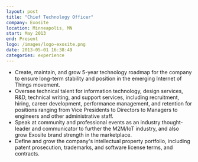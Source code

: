 ```yaml
---
layout: post
title: "Chief Technology Officer"
company: Exosite
location: Minneapolis, MN
start: May 2013
end: Present
logo: /images/logo-exosite.png
date: 2013-05-01 16:38:49
categories: experience
---
```


* Create, maintain, and grow 5-year technology roadmap for the company to ensure long-term stability and position in the emerging Internet of Things movement.
* Oversee technical talent for information technology, design services, R&D, technical writing, and support services, including recruitment, hiring, career development, performance management, and retention for positions ranging from Vice Presidents to Directors to Managers to engineers and other administrative staff.
* Speak at community and professional events as an industry thought-leader and communicator to further the M2M/IoT industry, and also grow Exosite brand strength in the marketplace.
* Define and grow the company's intellectual property portfolio, including patent prosecution, trademarks, and software license terms, and contracts.

